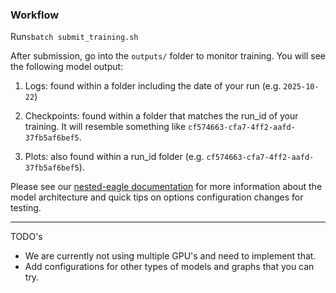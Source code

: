 ### Workflow

Run`sbatch submit_training.sh`

After submission, go into the `outputs/` folder to monitor training. You will see the following model output:

1. Logs: found within a folder including the date of your run (e.g. `2025-10-22`)

2. Checkpoints: found within a folder that matches the run_id of your training. It will resemble something like `cf574663-cfa7-4ff2-aafd-37fb5af6bef5`.

3. Plots: also found within a run_id folder (e.g. `cf574663-cfa7-4ff2-aafd-37fb5af6bef5`).

Please see our [nested-eagle documentation](https://global-eagle.readthedocs.io/en/latest/nested_eagle.html) for more information about the model architecture and quick tips on options configuration changes for testing.

-----------

TODO's
- We are currently not using multiple GPU's and need to implement that.
- Add configurations for other types of models and graphs that you can try.
